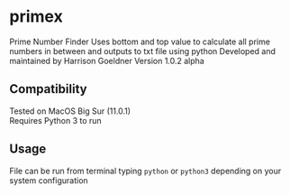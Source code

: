 # primex
Prime Number Finder
Uses bottom and top value to calculate all prime numbers in between and outputs to txt file using python
Developed and maintained by Harrison Goeldner
Version 1.0.2 alpha

## Compatibility
Tested on MacOS Big Sur (11.0.1)\
Requires Python 3 to run

## Usage
File can be run from terminal typing `python` or `python3` depending on your system configuration
